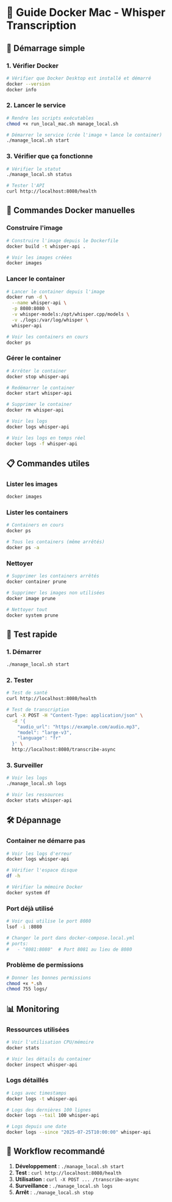 # 🐳 Guide Docker Mac - Whisper Transcription

## 🚀 Démarrage simple

### 1. Vérifier Docker
```bash
# Vérifier que Docker Desktop est installé et démarré
docker --version
docker info
```

### 2. Lancer le service
```bash
# Rendre les scripts exécutables
chmod +x run_local_mac.sh manage_local.sh

# Démarrer le service (crée l'image + lance le container)
./manage_local.sh start
```

### 3. Vérifier que ça fonctionne
```bash
# Vérifier le statut
./manage_local.sh status

# Tester l'API
curl http://localhost:8080/health
```

## 🔧 Commandes Docker manuelles

### Construire l'image
```bash
# Construire l'image depuis le Dockerfile
docker build -t whisper-api .

# Voir les images créées
docker images
```

### Lancer le container
```bash
# Lancer le container depuis l'image
docker run -d \
  --name whisper-api \
  -p 8080:8080 \
  -v whisper-models:/opt/whisper.cpp/models \
  -v ./logs:/var/log/whisper \
  whisper-api

# Voir les containers en cours
docker ps
```

### Gérer le container
```bash
# Arrêter le container
docker stop whisper-api

# Redémarrer le container
docker start whisper-api

# Supprimer le container
docker rm whisper-api

# Voir les logs
docker logs whisper-api

# Voir les logs en temps réel
docker logs -f whisper-api
```

## 📋 Commandes utiles

### Lister les images
```bash
docker images
```

### Lister les containers
```bash
# Containers en cours
docker ps

# Tous les containers (même arrêtés)
docker ps -a
```

### Nettoyer
```bash
# Supprimer les containers arrêtés
docker container prune

# Supprimer les images non utilisées
docker image prune

# Nettoyer tout
docker system prune
```

## 🧪 Test rapide

### 1. Démarrer
```bash
./manage_local.sh start
```

### 2. Tester
```bash
# Test de santé
curl http://localhost:8080/health

# Test de transcription
curl -X POST -H "Content-Type: application/json" \
  -d '{
    "audio_url": "https://example.com/audio.mp3",
    "model": "large-v3",
    "language": "fr"
  }' \
  http://localhost:8080/transcribe-async
```

### 3. Surveiller
```bash
# Voir les logs
./manage_local.sh logs

# Voir les ressources
docker stats whisper-api
```

## 🛠️ Dépannage

### Container ne démarre pas
```bash
# Voir les logs d'erreur
docker logs whisper-api

# Vérifier l'espace disque
df -h

# Vérifier la mémoire Docker
docker system df
```

### Port déjà utilisé
```bash
# Voir qui utilise le port 8080
lsof -i :8080

# Changer le port dans docker-compose.local.yml
# ports:
#   - "8081:8080"  # Port 8081 au lieu de 8080
```

### Problème de permissions
```bash
# Donner les bonnes permissions
chmod +x *.sh
chmod 755 logs/
```

## 📊 Monitoring

### Ressources utilisées
```bash
# Voir l'utilisation CPU/mémoire
docker stats

# Voir les détails du container
docker inspect whisper-api
```

### Logs détaillés
```bash
# Logs avec timestamps
docker logs -t whisper-api

# Logs des dernières 100 lignes
docker logs --tail 100 whisper-api

# Logs depuis une date
docker logs --since "2025-07-25T10:00:00" whisper-api
```

## 🎯 Workflow recommandé

1. **Développement** : `./manage_local.sh start`
2. **Test** : `curl http://localhost:8080/health`
3. **Utilisation** : `curl -X POST ... /transcribe-async`
4. **Surveillance** : `./manage_local.sh logs`
5. **Arrêt** : `./manage_local.sh stop` 